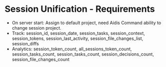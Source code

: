 # Session Unification - Requirements

* On server start: Assign to default project, need Aidis Command ability to change session project.
* Track: session_id, session_date, session_tasks, session_context, session_tokens, session_last_activity, session_file_changes_list, session_diffs 
* Analytics: session_token_count, all_sessions_token_count, session_tasks_count, session_tasks_count, session_decisions_count, session_file_changes_count

